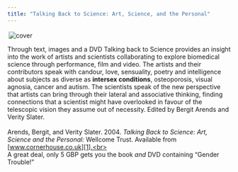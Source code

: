 ```yaml
---
title: "Talking Back to Science: Art, Science, and the Personal"
---
```


<A HREF="http://www.cornerhouse.co.uk/publications/search.asp?all=yes&sk=talking+back&x=0&y=0"><IMG SRC="/img/books/talkingback.jpg" border="0" alt="cover" hspace="3" vspace="3" align="left" /></A><br><br>Through text, images and a <span class="caps">DVD</span> Talking back to Science provides an insight into the work of artists and scientists collaborating to explore biomedical science through performance, film and video. The artists and their contributors speak with candour, love, sensuality, poetry and intelligence about subjects as diverse as **intersex conditions**, osteoporosis, visual agnosia, cancer and autism. The scientists speak of the new perspective that artists can bring through their lateral and associative thinking, finding connections that a scientist might have overlooked in favour of the telescopic vision they assume out of necessity. Edited by Bergit Arends and Verity Slater.<br><br>Arends, Bergit, and Verity Slater. 2004. _Talking Back to Science: Art, Science and the Personal:_ Wellcome Trust. Available from [www.cornerhouse.co.uk][1].<br><br>A great deal, only 5 <span class="caps">GBP</span> gets you the book _and_ <span class="caps">DVD</span> containing &#8220;Gender Trouble!&#8221;

 [1]: http://www.cornerhouse.co.uk/publications/search.asp?all=yes&sk=talking+back